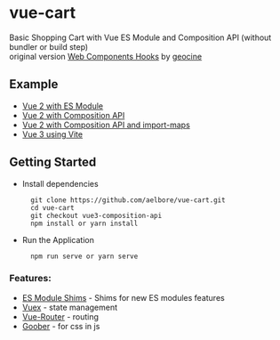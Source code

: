 # vue-cart
Basic Shopping Cart with Vue ES Module and Composition API (without bundler or build step) <br />
original version [Web Components Hooks](https://github.com/geocine/web-components-hooks-demo) by [geocine](https://github.com/geocine)

Example
------------
* [Vue 2 with ES Module](https://github.com/aelbore/vue-cart)
* [Vue 2 with Composition API](https://github.com/aelbore/vue-cart/tree/vue2-composition-api)
* [Vue 2 with Composition API and import-maps](https://github.com/aelbore/vue-cart/tree/vue2-esm-composition-api)
* [Vue 3 using Vite](https://github.com/aelbore/vue-cart/tree/vue3-vite) 


Getting Started
------------
  * Install dependencies
    ```
      git clone https://github.com/aelbore/vue-cart.git
      cd vue-cart
      git checkout vue3-composition-api
      npm install or yarn install
    ```
  * Run the Application
    ```
      npm run serve or yarn serve
    ```

### Features:
* [ES Module Shims](https://github.com/guybedford/es-module-shims) - Shims for new ES modules features
* [Vuex](https://vuex.vuejs.org/) - state management
* [Vue-Router](https://router.vuejs.org/) - routing
* [Goober](https://www.npmjs.com/package/goober) - for css in js 

